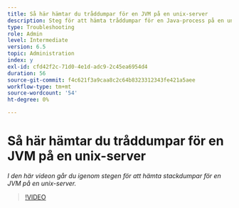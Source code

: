 ```yaml
---
title: Så här hämtar du tråddumpar för en JVM på en unix-server
description: Steg för att hämta tråddumpar för en Java-process på en unix-server
type: Troubleshooting
role: Admin
level: Intermediate
version: 6.5
topic: Administration
index: y
exl-id: cfd42f2c-71d0-4e1d-adc9-2c45ea6954d4
duration: 56
source-git-commit: f4c621f3a9caa8c2c64b8323312343fe421a5aee
workflow-type: tm+mt
source-wordcount: '54'
ht-degree: 0%

---
```


# Så här hämtar du tråddumpar för en JVM på en unix-server

*I den här videon går du igenom stegen för att hämta stackdumpar för en JVM på en unix-server.*

>[!VIDEO](https://video.tv.adobe.com/v/335492?quality=12&learn=on)
